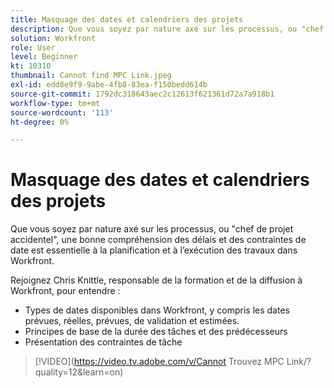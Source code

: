 ```yaml
---
title: Masquage des dates et calendriers des projets
description: Que vous soyez par nature axé sur les processus, ou "chef de projet accidentel", une bonne compréhension des délais et des contraintes de date est essentielle à la planification et à l’exécution des travaux dans Workfront.
solution: Workfront
role: User
level: Beginner
kt: 10310
thumbnail: Cannot find MPC Link.jpeg
exl-id: edd8e9f9-9abe-4fb8-83ea-f150bedd614b
source-git-commit: 1792dc318643aec2c12613f621361d72a7a918b1
workflow-type: tm+mt
source-wordcount: '113'
ht-degree: 0%

---
```


# Masquage des dates et calendriers des projets

Que vous soyez par nature axé sur les processus, ou &quot;chef de projet accidentel&quot;, une bonne compréhension des délais et des contraintes de date est essentielle à la planification et à l’exécution des travaux dans Workfront.

Rejoignez Chris Knittle, responsable de la formation et de la diffusion à Workfront, pour entendre :

* Types de dates disponibles dans Workfront, y compris les dates prévues, réelles, prévues, de validation et estimées.
* Principes de base de la durée des tâches et des prédécesseurs
* Présentation des contraintes de tâche

>[!VIDEO](https://video.tv.adobe.com/v/Cannot Trouvez MPC Link/?quality=12&amp;learn=on)
